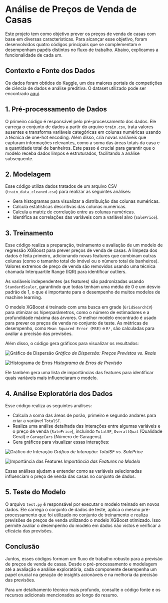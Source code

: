 # Análise de Preços de Venda de Casas

Este projeto tem como objetivo prever os preços de venda de casas com base em diversas características. Para alcançar esse objetivo, foram desenvolvidos quatro códigos principais que se complementam e desempenham papéis distintos no fluxo de trabalho. Abaixo, explicamos a funcionalidade de cada um.

## Contexto e Fonte dos Dados

Os dados foram obtidos do Kaggle, um dos maiores portais de competições de ciência de dados e análise preditiva. O dataset utilizado pode ser encontrado [aqui](https://www.kaggle.com/competitions/house-prices-advanced-regression-techniques/data).

## 1. Pré-processamento de Dados

O primeiro código é responsável pelo pré-processamento dos dados. Ele carrega o conjunto de dados a partir do arquivo `train.csv`, trata valores ausentes e transforma variáveis categóricas em colunas numéricas usando a técnica de one-hot encoding. Além disso, cria novas variáveis que capturam informações relevantes, como a soma das áreas totais da casa e a quantidade total de banheiros. Este passo é crucial para garantir que o modelo receba dados limpos e estruturados, facilitando a análise subsequente.

## 2. Modelagem

Esse código utiliza dados tratados de um arquivo CSV (`train_data_cleaned.csv`) para realizar as seguintes análises:

- Gera histogramas para visualizar a distribuição das colunas numéricas.
- Calcula estatísticas descritivas das colunas numéricas.
- Calcula a matriz de correlação entre as colunas numéricas.
- Identifica as correlações das variáveis com a variável alvo (`SalePrice`).

## 3. Treinamento

Esse código realiza a preparação, treinamento e avaliação de um modelo de regressão XGBoost para prever preços de venda de casas. A limpeza dos dados é feita primeiro, adicionando novas features que combinam outras colunas (como o tamanho total do imóvel ou o número total de banheiros). Valores extremos de preço de venda são removidos usando uma técnica chamada Interquartile Range (IQR) para identificar outliers.

As variáveis independentes (as features) são padronizadas usando `StandardScaler`, garantindo que todas tenham uma média de 0 e um desvio padrão de 1, o que é importante para o desempenho de muitos modelos de machine learning.

O modelo XGBoost é treinado com uma busca em grade (`GridSearchCV`) para otimizar os hiperparâmetros, como o número de estimadores e a profundidade máxima das árvores. O melhor modelo encontrado é usado para prever os preços de venda no conjunto de teste. As métricas de desempenho, como `Mean Squared Error (MSE)` e `R²`, são calculadas para avaliar a precisão das previsões.

Além disso, o código gera gráficos para visualizar os resultados:

![Gráfico de Dispersão](https://i.imgur.com/KRAkete.png)
*Gráfico de Dispersão: Preços Previstos vs. Reais*

![Histograma de Erros](https://i.imgur.com/bzFN84c.png)
*Histograma de Erros de Previsão*

Ele também gera uma lista de importâncias das features para identificar quais variáveis mais influenciaram o modelo.

## 4. Análise Exploratória dos Dados

Esse código realiza as seguintes análises:

- Calcula a soma das áreas de porão, primeiro e segundo andares para criar a variável `TotalSF`.
- Realiza uma análise detalhada das interações entre algumas variáveis e o preço de venda (`SalePrice`), incluindo `TotalSF`, `OverallQual` (Qualidade Geral) e `GarageCars` (Número de Garagens).
- Gera gráficos para visualizar essas interações:

![Gráfico de Interação](https://i.imgur.com/JRkjWRx.gif)
*Gráfico de Interação: TotalSF vs. SalePrice*

![Importância das Features](https://i.imgur.com/FfH5RNK.png)
*Importância das Features no Modelo*

Essas análises ajudam a entender como as variáveis selecionadas influenciam o preço de venda das casas no conjunto de dados.

## 5. Teste do Modelo

O arquivo `test.py` é responsável por executar o modelo treinado em novos dados. Ele carrega o conjunto de dados de teste, aplica o mesmo pré-processamento que foi utilizado no conjunto de treinamento e realiza previsões de preços de venda utilizando o modelo XGBoost otimizado. Isso permite avaliar o desempenho do modelo em dados não vistos e verificar a eficácia das previsões.

## Conclusão

Juntos, esses códigos formam um fluxo de trabalho robusto para a previsão de preços de venda de casas. Desde o pré-processamento e modelagem até a avaliação e análise exploratória, cada componente desempenha um papel crucial na geração de insights acionáveis e na melhoria da precisão das previsões.

Para um detalhamento técnico mais profundo, consulte o código fonte e os recursos adicionais mencionados ao longo do resumo.
